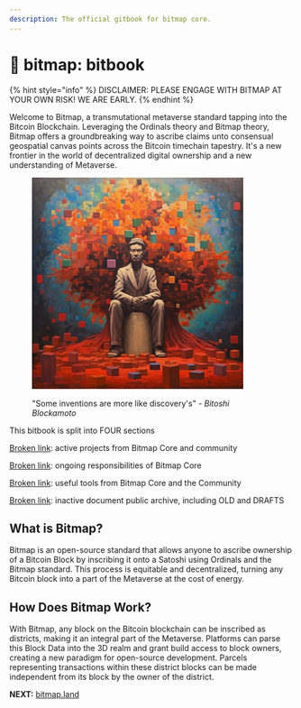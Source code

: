 ```yaml
---
description: The official gitbook for bitmap core.
---
```


# 📙 bitmap: bitbook

{% hint style="info" %}
DISCLAIMER: PLEASE ENGAGE WITH BITMAP AT YOUR OWN RISK! WE ARE EARLY.&#x20;
{% endhint %}

Welcome to Bitmap, a transmutational metaverse standard tapping into the Bitcoin Blockchain. Leveraging the Ordinals theory and Bitmap theory, Bitmap offers a groundbreaking way to ascribe claims unto consensual geospatial canvas points across the Bitcoin timechain tapestry. It's a new frontier in the world of decentralized digital ownership and a new understanding of Metaverse.

<figure><img src=".gitbook/assets/Bitoshi.png" alt="" width="375"><figcaption><p>"Some inventions are more like discovery's" - <em>Bitoshi Blockamoto</em></p></figcaption></figure>

This bitbook is split into FOUR sections

[Broken link](broken-reference "mention"): active projects from Bitmap Core and community

[Broken link](broken-reference "mention"): ongoing responsibilities of Bitmap Core

[Broken link](broken-reference "mention"): useful tools from Bitmap Core and the Community

[Broken link](broken-reference "mention"): inactive document public archive, including OLD and DRAFTS

## What is Bitmap?

Bitmap is an open-source standard that allows anyone to ascribe ownership of a Bitcoin Block by inscribing it onto a Satoshi using Ordinals and the Bitmap standard. This process is equitable and decentralized, turning any Bitcoin block into a part of the Metaverse at the cost of energy.

## How Does Bitmap Work?

With Bitmap, any block on the Bitcoin blockchain can be inscribed as districts, making it an integral part of the Metaverse. Platforms can parse this Block Data into the 3D realm and grant build access to block owners, creating a new paradigm for open-source development. Parcels representing transactions within these district blocks can be made independent from its block by the owner of the district.



**NEXT:** [bitmap.land](areas/bitmap.land/ "mention")
